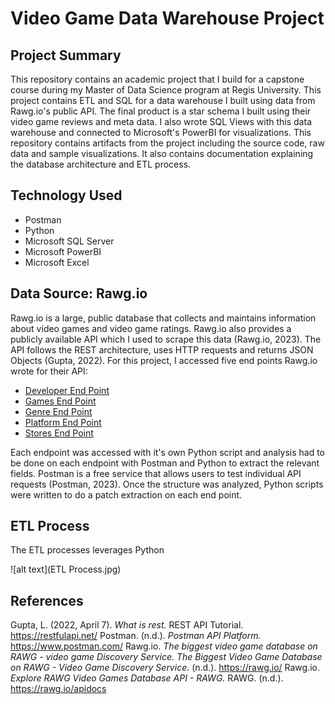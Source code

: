 # Video Game Data Warehouse Project

## Project Summary
This repository contains an academic project that I build for a capstone course during my Master of Data Science program at Regis University. This project contains ETL and SQL for a data warehouse I built using data from Rawg.io's public API. The final product is a star schema I built using their video game reviews and meta data. I also wrote SQL Views with this data warehouse and connected to Microsoft's PowerBI for visualizations. This repository contains artifacts from the project including the source code, raw data and sample visualizations. It also contains documentation explaining the database architecture and ETL process.

## Technology Used
- Postman
- Python
- Microsoft SQL Server
- Microsoft PowerBI
- Microsoft Excel

## Data Source: Rawg.io
Rawg.io is a large, public database that collects and maintains information about video games and video game ratings. Rawg.io also provides a publicly available API which I used to scrape this data (Rawg.io, 2023). The API follows the REST architecture, uses HTTP requests and returns JSON Objects (Gupta, 2022). For this project, I accessed five end points Rawg.io wrote for their API:

- [Developer End Point](https://api.rawg.io/docs/#tag/developers)
- [Games End Point](https://api.rawg.io/docs/#tag/games)
- [Genre End Point](https://api.rawg.io/docs/#tag/genres)
- [Platform End Point](https://api.rawg.io/docs/#tag/platforms)
- [Stores End Point](https://api.rawg.io/docs/#tag/stores)

Each endpoint was accessed with it's own Python script and analysis had to be done on each endpoint with Postman and Python to extract the relevant fields. Postman is a free service that allows users to test individual API requests (Postman, 2023). Once the structure was analyzed, Python scripts were written to do a patch extraction on each end point.

## ETL Process
The ETL processes leverages Python

![alt text](ETL Process.jpg)

## References 
Gupta, L. (2022, April 7). *What is rest.* REST API Tutorial. https://restfulapi.net/ 
Postman. (n.d.). *Postman API Platform.* https://www.postman.com/ 
Rawg.io. *The biggest video game database on RAWG - video game Discovery Service. The Biggest Video Game Database on RAWG - Video Game Discovery Service.* (n.d.). https://rawg.io/ 
Rawg.io. *Explore RAWG Video Games Database API - RAWG.* RAWG. (n.d.). https://rawg.io/apidocs

 
